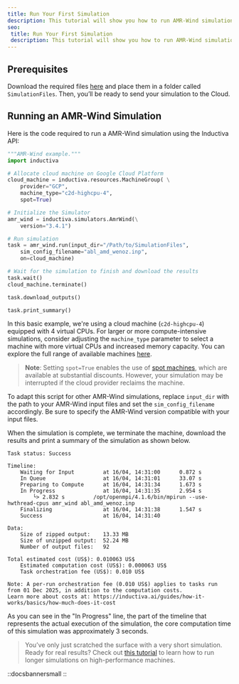 ```yaml
---
title: Run Your First Simulation
description: This tutorial will show you how to run AMR-Wind simulations using the Inductiva API. We will cover the `abl_amd_wenoz` use case from the test files folder of the AMR-Wind GitHub repository to help you get started with simulations.
seo:
 title: Run Your First Simulation
 description: This tutorial will show you how to run AMR-Wind simulations using the Inductiva API. We will cover the `abl_amd_wenoz` use case from the test files folder of the AMR-Wind GitHub repository to help you get started with simulations.
---
```


## Prerequisites
Download the required files [here](https://github.com/Exawind/amr-wind/tree/main/test/test_files/abl_amd_wenoz) and place them in a folder called `SimulationFiles`. Then, you’ll be ready to send your simulation to the Cloud.

## Running an AMR-Wind Simulation
Here is the code required to run a AMR-Wind simulation using the Inductiva API:

```python
"""AMR-Wind example."""
import inductiva

# Allocate cloud machine on Google Cloud Platform
cloud_machine = inductiva.resources.MachineGroup( \
    provider="GCP",
    machine_type="c2d-highcpu-4",
    spot=True)

# Initialize the Simulator
amr_wind = inductiva.simulators.AmrWind(\
    version="3.4.1")

# Run simulation
task = amr_wind.run(input_dir="/Path/to/SimulationFiles",
    sim_config_filename="abl_amd_wenoz.inp",
    on=cloud_machine)

# Wait for the simulation to finish and download the results
task.wait()
cloud_machine.terminate()

task.download_outputs()

task.print_summary()
```

In this basic example, we're using a cloud machine (`c2d-highcpu-4`) equipped with 4 virtual CPUs.
For larger or more compute-intensive simulations, consider adjusting the `machine_type` parameter to select
a machine with more virtual CPUs and increased memory capacity. You can explore the full range of available machines [here](https://console.inductiva.ai/machine-groups/instance-types).

> **Note**: Setting `spot=True` enables the use of [spot machines](how-it-works/machines/spot-machines.md), which are available at substantial discounts.
> However, your simulation may be interrupted if the cloud provider reclaims the machine.

To adapt this script for other AMR-Wind simulations, replace `input_dir` with the path to your AMR-Wind input files
and set the `sim_config_filename` accordingly. Be sure to specify the AMR-Wind version compatible with your input files.

When the simulation is complete, we terminate the machine, download the results and print a summary of the simulation as shown below.

```
Task status: Success

Timeline:
	Waiting for Input         at 16/04, 14:31:00      0.872 s
	In Queue                  at 16/04, 14:31:01      33.07 s
	Preparing to Compute      at 16/04, 14:31:34      1.673 s
	In Progress               at 16/04, 14:31:35      2.954 s
		└> 2.832 s         /opt/openmpi/4.1.6/bin/mpirun --use-hwthread-cpus amr_wind abl_amd_wenoz.inp
	Finalizing                at 16/04, 14:31:38      1.547 s
	Success                   at 16/04, 14:31:40

Data:
	Size of zipped output:    13.33 MB
	Size of unzipped output:  52.24 MB
	Number of output files:   92

Total estimated cost (US$): 0.010063 US$
	Estimated computation cost (US$): 0.000063 US$
	Task orchestration fee (US$): 0.010 US$

Note: A per-run orchestration fee (0.010 US$) applies to tasks run from 01 Dec 2025, in addition to the computation costs.
Learn more about costs at: https://inductiva.ai/guides/how-it-works/basics/how-much-does-it-cost
```

As you can see in the "In Progress" line, the part of the timeline that represents the actual execution of the simulation,
the core computation time of this simulation was approximately 3 seconds.

> You’ve only just scratched the surface with a very short simulation. Ready for real results? Check out [this tutorial](amr-wind/tutorials/run-flow-cylinder-case) to learn how to run longer simulations on high-performance machines.

::docsbannersmall
::
